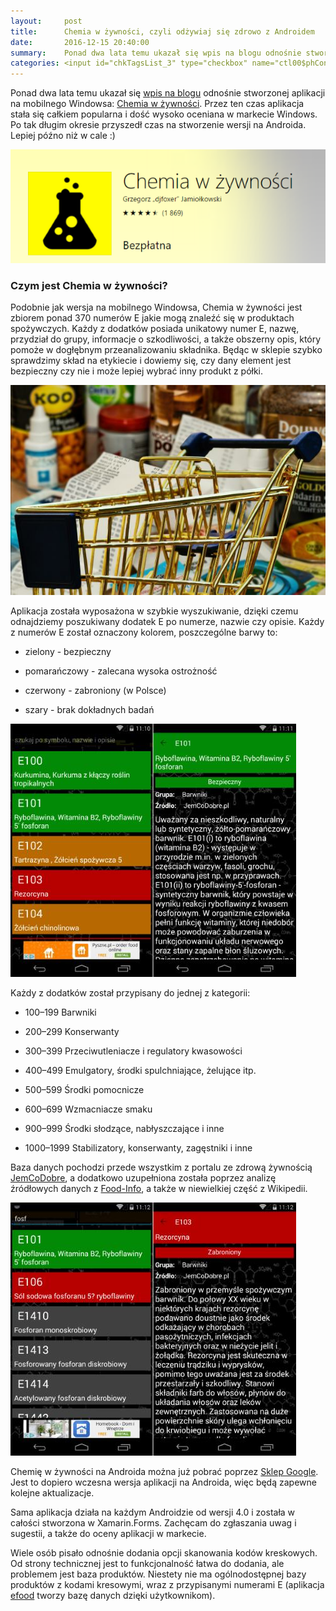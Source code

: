 ```yaml
---
layout:     post
title:      Chemia w żywności, czyli odżywiaj się zdrowo z Androidem
date:       2016-12-15 20:40:00
summary:    Ponad dwa lata temu ukazał się wpis na blogu odnośnie stworzonej aplikacji na mobilnego Windowsa: Chemia w żywności. Przez ten czas aplikacja stała się całkiem popularna i dość wysoko oceniana w markecie Windows. Po tak długim okresie przyszedł czas na stworzenie wersji na Androida. Lepiej późno niż...
categories: <input id="chkTagsList_3" type="checkbox" name="ctl00$phContentRight$chkTagsList$chkTagsList_3" checked="checked" value="8"><label for="chkTagsList_3">oprogramowanie</label> <input id="chkTagsList_6" type="checkbox" name="ctl00$phContentRight$chkTagsList$chkTagsList_6" checked="checked" value="64"><label for="chkTagsList_6">porady</label> <input id="chkTagsList_8" type="checkbox" name="ctl00$phContentRight$chkTagsList$chkTagsList_8" checked="checked" value="256"><label for="chkTagsList_8">urządzenia mobilne</label>
---
```




Ponad dwa lata temu ukazał się [wpis na blogu](http://www.dobreprogramy.pl/djfoxer/Chemia-w-zywnosci-czyli-odzywiaj-sie-zdrowo-z-Windows-Phone,58583.html) odnośnie stworzonej aplikacji na mobilnego Windowsa: [Chemia w żywności](https://www.microsoft.com/pl-pl/store/p/chemia-w-zywnosci/9wzdncrdn1k2). Przez ten czas aplikacja stała się całkiem popularna i dość wysoko oceniana w markecie Windows. Po tak długim okresie przyszedł czas na stworzenie wersji na Androida. Lepiej późno niż w cale :)



![desk](https://raw.githubusercontent.com/djfoxer/djfoxer.github.io/master/_img/2016-12-15-_27_/g_-_608x405_-_-_77970x20161215195446_0.PNG)





### Czym jest Chemia w żywności?


Podobnie jak wersja na mobilnego Windowsa, Chemia w żywności jest zbiorem ponad 370 numerów E jakie mogą znaleźć się w produktach spożywczych. Każdy z dodatków posiada unikatowy numer E, nazwę, przydział do grupy, informacje o szkodliwości, a także obszerny opis, który pomoże w dogłębnym przeanalizowaniu składnika. Będąc w sklepie szybko sprawdzimy skład na etykiecie i dowiemy się, czy dany element  jest bezpieczny czy nie i może lepiej wybrać inny produkt z półki.



![desk](https://raw.githubusercontent.com/djfoxer/djfoxer.github.io/master/_img/2016-12-15-_27_/g_-_608x405_-_-_77970x20161215203019_0.jpg)


 
Aplikacja została wyposażona w szybkie wyszukiwanie, dzięki czemu odnajdziemy poszukiwany dodatek E po numerze, nazwie czy opisie. Każdy z numerów E został oznaczony kolorem, poszczególne barwy to:


  * zielony - bezpieczny


  * pomarańczowy - zalecana wysoka ostrożność


  * czerwony - zabroniony (w Polsce)


  * szary - brak dokładnych badań





![desk](https://raw.githubusercontent.com/djfoxer/djfoxer.github.io/master/_img/2016-12-15-_27_/g_-_608x405_-_-_77970x20161215195455_0.jpg)



Każdy z dodatków został przypisany do jednej z kategorii:


  * 100–199	Barwniki


  * 200–299	Konserwanty


  * 300–399	Przeciwutleniacze i regulatory kwasowości


  * 400–499	Emulgatory, środki spulchniające, żelujące itp.


  * 500–599	Środki pomocnicze


  * 600–699	Wzmacniacze smaku


  * 900–999	Środki słodzące, nabłyszczające i inne


  * 1000–1999	Stabilizatory, konserwanty, zagęstniki i inne



Baza danych pochodzi przede wszystkim z portalu ze zdrową żywnością [JemCoDobre](http://jemcodobre.pl/), a dodatkowo uzupełniona została poprzez analizę źródłowych danych z [Food-Info](http://www.food-info.net/), a także w niewielkiej część z Wikipedii.



![desk](https://raw.githubusercontent.com/djfoxer/djfoxer.github.io/master/_img/2016-12-15-_27_/g_-_608x405_-_-_77970x20161215195457_0.jpg)



Chemię w żywności na Androida można już pobrać poprzez [Sklep Google](https://play.google.com/store/apps/details?id=enumbers.Droid). Jest to dopiero wczesna wersja aplikacji na Androida, więc będą zapewne kolejne aktualizacje. 

Sama aplikacja działa na każdym Androidzie od wersji 4.0 i została w całości stworzona  w Xamarin.Forms. Zachęcam do zgłaszania uwag i sugestii, a także do oceny aplikacji w markecie.

Wiele osób pisało odnośnie dodania opcji skanowania kodów kreskowych. Od strony technicznej jest to funkcjonalność łatwa do dodania, ale problemem jest baza produktów. Niestety nie ma ogólnodostępnej bazy produktów z kodami kresowymi, wraz z przypisanymi numerami E (aplikacja [efood](https://polakpotrafi.pl/projekt/efood)  tworzy bazę danych dzięki użytkownikom).

